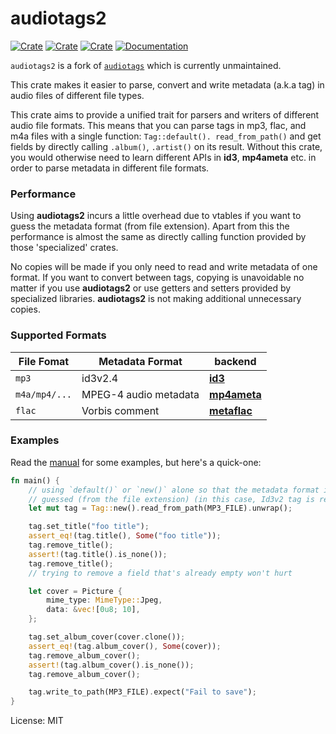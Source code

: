 # audiotags2

[![Crate](https://img.shields.io/crates/v/audiotags2.svg)](https://crates.io/crates/audiotags2)
[![Crate](https://img.shields.io/crates/d/audiotags2.svg)](https://crates.io/crates/audiotags2)
[![Crate](https://img.shields.io/crates/l/audiotags2.svg)](https://crates.io/crates/audiotags2)
[![Documentation](https://docs.rs/audiotags2/badge.svg)](https://docs.rs/audiotags2/)

`audiotags2` is a fork of [`audiotags`](https://crates.io/crates/audiotags2) which is currently unmaintained.

This crate makes it easier to parse, convert and write metadata (a.k.a tag) in audio files of different file types.

This crate aims to provide a unified trait for parsers and writers of different audio file formats.
This means that you can parse tags in mp3, flac, and m4a files with a single function: `Tag::default().
read_from_path()` and get fields by directly calling `.album()`, `.artist()` on its result. Without this
crate, you would otherwise need to learn different APIs in **id3**, **mp4ameta** etc. in order to parse
metadata in different file formats.

### Performance

Using **audiotags2** incurs a little overhead due to vtables if you want to guess the metadata format
(from file extension). Apart from this the performance is almost the same as directly calling function
provided by those 'specialized' crates.

No copies will be made if you only need to read and write metadata of one format. If you want to convert
between tags, copying is unavoidable no matter if you use **audiotags2** or use getters and setters provided
by specialized libraries. **audiotags2** is not making additional unnecessary copies.

### Supported Formats

| File Fomat    | Metadata Format       | backend                                                     |
| ------------- | --------------------- | ----------------------------------------------------------- |
| `mp3`         | id3v2.4               | [**id3**](https://github.com/polyfloyd/rust-id3)            |
| `m4a/mp4/...` | MPEG-4 audio metadata | [**mp4ameta**](https://github.com/Saecki/rust-mp4ameta)     |
| `flac`        | Vorbis comment        | [**metaflac**](https://github.com/jameshurst/rust-metaflac) |

### Examples

Read the [manual](https://docs.rs/audiotags) for some examples, but here's a quick-one:

```rust
fn main() {
    // using `default()` or `new()` alone so that the metadata format is
    // guessed (from the file extension) (in this case, Id3v2 tag is read)
    let mut tag = Tag::new().read_from_path(MP3_FILE).unwrap();

    tag.set_title("foo title");
    assert_eq!(tag.title(), Some("foo title"));
    tag.remove_title();
    assert!(tag.title().is_none());
    tag.remove_title();
    // trying to remove a field that's already empty won't hurt

    let cover = Picture {
        mime_type: MimeType::Jpeg,
        data: &vec![0u8; 10],
    };

    tag.set_album_cover(cover.clone());
    assert_eq!(tag.album_cover(), Some(cover));
    tag.remove_album_cover();
    assert!(tag.album_cover().is_none());
    tag.remove_album_cover();

    tag.write_to_path(MP3_FILE).expect("Fail to save");
}
```

License: MIT
